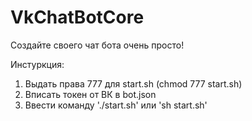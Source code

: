 # VkChatBotCore
Создайте своего чат бота очень просто!

Инстуркция:
1) Выдать права 777 для start.sh (chmod 777 start.sh)
2) Вписать токен от ВК в bot.json
3) Ввести команду './start.sh' или 'sh start.sh'

